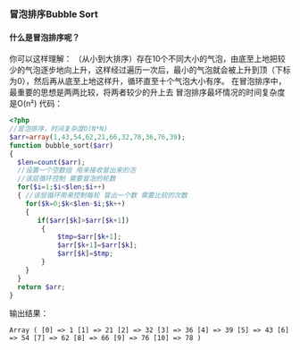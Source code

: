 ### 冒泡排序Bubble Sort
#### 什么是冒泡排序呢？
你可以这样理解：
（从小到大排序）存在10个不同大小的气泡，由底至上地把较少的气泡逐步地向上升，这样经过遍历一次后，最小的气泡就会被上升到顶（下标为0），然后再从底至上地这样升，循环直至十个气泡大小有序。
在冒泡排序中，最重要的思想是两两比较，将两者较少的升上去
冒泡排序最坏情况的时间复杂度是O(n²)
代码：
```php
<?php
//冒泡排序，时间复杂度O(N*N)
$arr=array(1,43,54,62,21,66,32,78,36,76,39);  
function bubble_sort($arr)
{  
  $len=count($arr);
  //设置一个空数组 用来接收冒出来的泡
  //该层循环控制 需要冒泡的轮数
  for($i=1;$i<$len;$i++)
  { //该层循环用来控制每轮 冒出一个数 需要比较的次数
    for($k=0;$k<$len-$i;$k++)
    {
       if($arr[$k]>$arr[$k+1])
        {
            $tmp=$arr[$k+1];
            $arr[$k+1]=$arr[$k];
            $arr[$k]=$tmp;
        }
    }
  }
  return $arr;
} 
```
输出结果：
```
Array ( [0] => 1 [1] => 21 [2] => 32 [3] => 36 [4] => 39 [5] => 43 [6] => 54 [7] => 62 [8] => 66 [9] => 76 [10] => 78 ) 
```